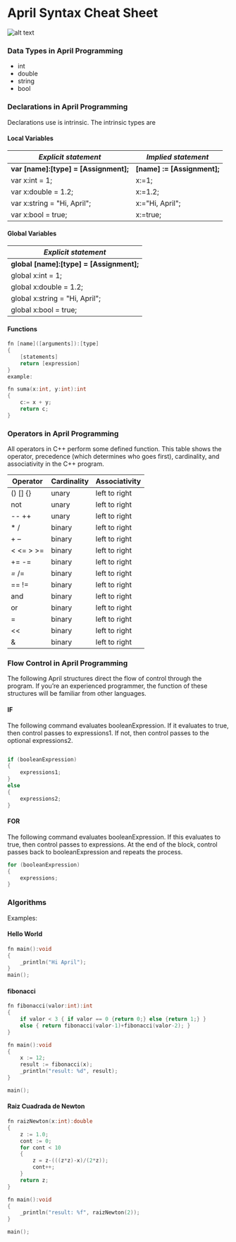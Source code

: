 # April Syntax Cheat Sheet 
![alt text](April-Compiler/image/d25.png)

### Data Types in April Programming
*    int
*    double
*    string
*    bool

### Declarations in April Programming
Declarations use is intrinsic. The intrinsic types are

#### Local Variables
| *Explicit statement*                  | *Implied statement*         |
|---------------------------------------|-----------------------------|
| **var [name]:[type] = [Assignment];** | **[name] := [Assignment];** |
| var x:int = 1;                        | x:=1;                       |
| var x:double = 1.2;                   | x:=1.2;                     |
| var x:string = "Hi, April";           | x:="Hi, April";             |
| var x:bool = true;                    | x:=true;                    |

#### Global Variables
| *Explicit statement*                     |
|------------------------------------------|
| **global [name]:[type] = [Assignment];** |
| global x:int = 1;                        |
| global x:double = 1.2;                   |
| global x:string = "Hi, April";           |
| global x:bool = true;                    |

#### Functions
```c++
fn [name]([arguments]):[type]
{
    [statements]
    return [expression]
}
example:

fn suma(x:int, y:int):int
{
    c:= x + y;
    return c;
}

```

### Operators in April Programming
All operators in C++ perform some defined function. This table shows the operator, precedence (which determines who goes first), cardinality, and associativity in the C++ program.

| Operator  | Cardinality    | Associativity |
|-----------|----------------|---------------|
| () [] {}  | unary          | left to right |
| not       | unary          | left to right |
| -- ++     | unary	         | left to right |
| * / 	    | binary	     | left to right |
| + –	    | binary	     | left to right |
| < <= > >= | binary	     | left to right |
| += -=	    | binary	     | left to right |
| *=* /=    | binary	     | left to right |
| == !=	    | binary	     | left to right |
| and	    | binary	     | left to right |
| or        | binary	     | left to right |
| =         | binary	     | left to right |
| <<        | binary	     | left to right |
| &         | binary	     | left to right |

### Flow Control in April Programming
The following April structures direct the flow of control through the program. If you’re an experienced programmer, the function of these structures will be familiar from other languages.

#### IF
The following command evaluates booleanExpression. If it evaluates to true, then control passes to expressions1. If not, then control passes to the optional expressions2.

```c++

if (booleanExpression)
{
    expressions1;
}
else
{
    expressions2;
}
```

#### FOR
The following command evaluates booleanExpression. If this evaluates to true, then control passes to expressions. At the end of the block, control passes back to booleanExpression and repeats the process.

```c++
for (booleanExpression)
{
    expressions;
}
```

### Algorithms
Examples: 

#### Hello World
```c++
fn main():void
{
    _println("Hi April");
} 
main();
```

#### fibonacci
```c++
fn fibonacci(valor:int):int
{
    if valor < 3 { if valor == 0 {return 0;} else {return 1;} }
    else { return fibonacci(valor-1)+fibonacci(valor-2); }
}

fn main():void
{
    x := 12;
    result := fibonacci(x);
    _println("result: %d", result);
}

main();
```

#### Raiz Cuadrada de Newton
```c++
fn raizNewton(x:int):double
{
    z := 1.0;
    cont := 0;
    for cont < 10
    {
        z = z-(((z*z)-x)/(2*z));
        cont++;
    }
    return z;
}

fn main():void
{
    _println("result: %f", raizNewton(2));
}

main();
```

